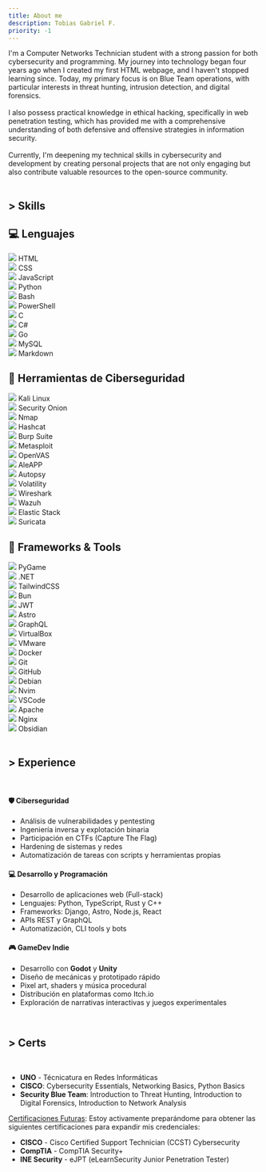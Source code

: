 ```yaml
---
title: About me
description: Tobias Gabriel F.
priority: -1
---
```



<div class="card">
I'm a Computer Networks Technician student with a strong passion for both cybersecurity and programming. My journey into technology began four years ago when I created my first HTML webpage, and I haven't stopped learning since. Today, my primary focus is on Blue Team operations, with particular interests in threat hunting, intrusion detection, and digital forensics.<br><br>I also possess practical knowledge in ethical hacking, specifically in web penetration testing, which has provided me with a comprehensive understanding of both defensive and offensive strategies in information security.<br><br>Currently, I'm deepening my technical skills in cybersecurity and development by creating personal projects that are not only engaging but also contribute valuable resources to the open-source community.
</div>

<br>

<h2 class="about-subtitles"> > Skills</h2>

<div class="category">
    <h2>💻 Lenguajes</h2>
    <div class="badges">
      <div class="badge"><img src="https://cdn.jsdelivr.net/gh/devicons/devicon@latest/icons/html5/html5-original.svg" /> HTML</div>
      <div class="badge"><img src="https://cdn.jsdelivr.net/gh/devicons/devicon/icons/css3/css3-original.svg"/> CSS</div>
      <div class="badge"><img src="https://cdn.jsdelivr.net/gh/devicons/devicon/icons/javascript/javascript-original.svg"/> JavaScript</div>
      <div class="badge"><img src="https://cdn.jsdelivr.net/gh/devicons/devicon/icons/python/python-original.svg"/> Python</div>
      <div class="badge"><img src="https://cdn.jsdelivr.net/gh/devicons/devicon/icons/bash/bash-original.svg"/> Bash</div>
      <div class="badge"><img src="https://cdn.jsdelivr.net/gh/devicons/devicon/icons/powershell/powershell-original.svg"/> PowerShell</div>
      <div class="badge"><img src="https://cdn.jsdelivr.net/gh/devicons/devicon/icons/c/c-original.svg"/> C</div>
      <div class="badge"><img src="https://cdn.jsdelivr.net/gh/devicons/devicon/icons/csharp/csharp-original.svg"/> C#</div>
      <div class="badge"><img src="https://cdn.jsdelivr.net/gh/devicons/devicon/icons/go/go-original.svg"/> Go</div>
      <div class="badge"><img src="https://cdn.jsdelivr.net/gh/devicons/devicon/icons/mysql/mysql-original.svg"/> MySQL</div>
      <div class="badge"><img src="https://cdn.jsdelivr.net/gh/devicons/devicon/icons/markdown/markdown-original.svg"/> Markdown</div>
    </div>
  </div>
<div class="category">
    <h2>🔐 Herramientas de Ciberseguridad</h2>
    <div class="badges">
      <div class="badge"><img src="https://upload.wikimedia.org/wikipedia/commons/2/2b/Kali-dragon-icon.svg" /> Kali Linux</div>
      <div class="badge"><img src="https://upload.wikimedia.org/wikipedia/en/7/7f/Security_Onion_Logo.svg" /> Security Onion</div>
      <div class="badge"><img src="https://www.nosolohacking.info/wp-content/uploads/2020/09/nmap-logo-256x256-1.png" /> Nmap</div>
      <div class="badge"><img src="https://encrypted-tbn0.gstatic.com/images?q=tbn:ANd9GcRugKVxZtIh1SSbqxVN4jY2cMlGjRyeaxnYtA&s" /> Hashcat</div>
      <div class="badge"><img src="https://w7.pngwing.com/pngs/286/446/png-transparent-burp-suite-macos-bigsur-icon-thumbnail.png" /> Burp Suite</div>
      <div class="badge"><img src="https://img.icons8.com/?size=192&id=PW0ChfedZvTh&format=png" /> Metasploit</div>
      <div class="badge"><img src="https://miro.medium.com/v2/resize:fit:954/1*ssgbiwYHOi9gIXt9pGCJYw.png" /> OpenVAS</div>
      <div class="badge"><img src="https://cdn3d.iconscout.com/3d/premium/thumb/android-4437043-3684810.png?f=webp" /> AleAPP</div>
      <div class="badge"><img src="https://avatars.githubusercontent.com/u/866922?v=4" /> Autopsy</div>
      <div class="badge"><img src="https://volatilityfoundation.org/wp-content/uploads/2023/11/IMG_6307.png?w=144" /> Volatility</div>
      <div class="badge"><img src="https://upload.wikimedia.org/wikipedia/commons/c/c6/Wireshark_icon_new.png" /> Wireshark</div>
      <div class="badge"><img src="https://encrypted-tbn0.gstatic.com/images?q=tbn:ANd9GcSeWRb8nkIoXAAI-0kL3PucjvciThWbSPV7vQ&s" /> Wazuh</div>
      <div class="badge"><img src="https://cdn.freebiesupply.com/logos/large/2x/elastic-stack-logo-png-transparent.png" /> Elastic Stack</div>
      <div class="badge"><img src="https://suricata.io/wp-content/uploads/2023/09/Logo-Suricata-vert-whitetype-R.png" /> Suricata</div>
    </div>
  </div>
  <div class="category">
    <h2>🧩 Frameworks & Tools</h2>
    <div class="badges">
      <div class="badge"><img src="https://upload.wikimedia.org/wikipedia/commons/b/be/Pygame_logo.svg" /> PyGame</div>
      <div class="badge"><img src="https://upload.wikimedia.org/wikipedia/commons/7/7d/Microsoft_.NET_logo.svg" /> .NET</div>
      <div class="badge"><img src="https://cdn.jsdelivr.net/gh/devicons/devicon@latest/icons/tailwindcss/tailwindcss-original.svg"/> TailwindCSS</div>
      <div class="badge"><img src="https://cdn.jsdelivr.net/gh/devicons/devicon@latest/icons/bun/bun-original.svg" /> Bun</div>
      <div class="badge"> <img src="https://cdn.jsdelivr.net/gh/devicons/devicon@latest/icons/json/json-original.svg" /> JWT</div>
      <div class="badge"><img src="https://cdn.jsdelivr.net/gh/devicons/devicon@latest/icons/astro/astro-original.svg" /> Astro</div>
      <div class="badge"><img src="https://cdn.jsdelivr.net/gh/devicons/devicon/icons/graphql/graphql-plain.svg"/> GraphQL</div>
      <div class="badge"><img src="https://upload.wikimedia.org/wikipedia/commons/f/ff/VirtualBox_2024_Logo.svg"/> VirtualBox</div>
      <div class="badge"><img src="https://upload.wikimedia.org/wikipedia/commons/5/5a/Vmware_workstation_16_icon.svg" /> VMware</div>
      <div class="badge"><img src="https://cdn.jsdelivr.net/gh/devicons/devicon/icons/docker/docker-original.svg"/> Docker</div>
      <div class="badge"><img src="https://cdn.jsdelivr.net/gh/devicons/devicon/icons/git/git-original.svg"/> Git</div>
      <div class="badge"><img src="https://cdn.jsdelivr.net/gh/devicons/devicon/icons/github/github-original.svg"/> GitHub</div>
      <div class="badge"><img src="https://cdn.jsdelivr.net/gh/devicons/devicon/icons/debian/debian-original.svg"/> Debian</div>
      <div class="badge"> <img src="https://cdn.jsdelivr.net/gh/devicons/devicon@latest/icons/neovim/neovim-original.svg" /> Nvim</div>
      <div class="badge"><img src="https://cdn.jsdelivr.net/gh/devicons/devicon/icons/vscode/vscode-original.svg"/> VSCode</div>
      <div class="badge"> <img src="https://cdn.jsdelivr.net/gh/devicons/devicon@latest/icons/apache/apache-original.svg" /> Apache</div>
      <div class="badge"><img src="https://cdn.jsdelivr.net/gh/devicons/devicon/icons/nginx/nginx-original.svg"/> Nginx</div>
      <div class="badge"><img src="https://upload.wikimedia.org/wikipedia/commons/1/10/2023_Obsidian_logo.svg"/> Obsidian</div>
    </div>
</div>

<br>

<h2 class="about-subtitles"> > Experience</h2>

<br>

<div class="timeline">

<div class="timeline-item">
  <h4>🛡️ Ciberseguridad</h4>
  <ul>
    <li>Análisis de vulnerabilidades y pentesting</li>
    <li>Ingeniería inversa y explotación binaria</li>
    <li>Participación en CTFs (Capture The Flag)</li>
    <li>Hardening de sistemas y redes</li>
    <li>Automatización de tareas con scripts y herramientas propias</li>
  </ul>
</div>

<div class="timeline-item">
  <h4>💻 Desarrollo y Programación</h4>
  <ul>
    <li>Desarrollo de aplicaciones web (Full-stack)</li>
    <li>Lenguajes: Python, TypeScript, Rust y C++</li>
    <li>Frameworks: Django, Astro, Node.js, React</li>
    <li>APIs REST y GraphQL</li>
    <li>Automatización, CLI tools y bots</li>
  </ul>
</div>

<div class="timeline-item">
  <h4>🎮 GameDev Indie</h4>
  <ul>
    <li>Desarrollo con <strong>Godot</strong> y <strong>Unity</strong></li>
    <li>Diseño de mecánicas y prototipado rápido</li>
    <li>Pixel art, shaders y música procedural</li>
    <li>Distribución en plataformas como Itch.io</li>
    <li>Exploración de narrativas interactivas y juegos experimentales</li>
  </ul>
</div>

</div>

<br>

<h2 class="about-subtitles"> > Certs</h2>

<br>

- **UNO** - Técnicatura en Redes Informáticas
- **CISCO**: Cybersecurity Essentials, Networking Basics, Python Basics
- **Security Blue Team**: Introduction to Threat Hunting, Introduction to Digital Forensics, Introduction to Network Analysis

<u>Certificaciones Futuras</u>: Estoy activamente preparándome para obtener las siguientes certificaciones para expandir mis credenciales:

- **CISCO** - Cisco Certified Support Technician (CCST) Cybersecurity
- **CompTIA** - CompTIA Security+
- **INE Security** - eJPT (eLearnSecurity Junior Penetration Tester)

